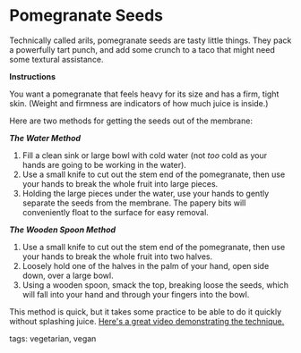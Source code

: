 Pomegranate Seeds
======================

Technically called arils, pomegranate seeds are tasty little things. They pack a powerfully tart punch, and add some crunch to a taco that might need some textural assistance.

__Instructions__

You want a pomegranate that feels heavy for its size and has a firm, tight skin. (Weight and firmness are indicators of how much juice is inside.)

Here are two methods for getting the seeds out of the membrane:

___The Water Method___

1. Fill a clean sink or large bowl with cold water (not *too* cold as your hands are going to be working in the water).
2. Use a small knife to cut out the stem end of the pomegranate, then use your hands to break the whole fruit into large pieces.
3. Holding the large pieces under the water, use your hands to gently separate the seeds from the membrane. The papery bits will conveniently float to the surface for easy removal.

___The Wooden Spoon Method___

1. Use a small knife to cut out the stem end of the pomegranate, then use your hands to break the whole fruit into two halves.
2. Loosely hold one of the halves in the palm of your hand, open side down, over a large bowl.
3. Using a wooden spoon, smack the top, breaking loose the seeds, which will fall into your hand and through your fingers into the bowl.

This method is quick, but it takes some practice to be able to do it quickly without splashing juice. [Here's a great video demonstrating the technique.](http://lifehacker.com/5895852/deseed-a-pomegranate-in-10-seconds-using-a-wooden-spoon)

tags: vegetarian, vegan
